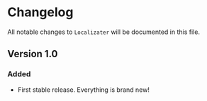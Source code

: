 # Changelog

All notable changes to `Localizater` will be documented in this file.

## Version 1.0

### Added

- First stable release. Everything is brand new!
